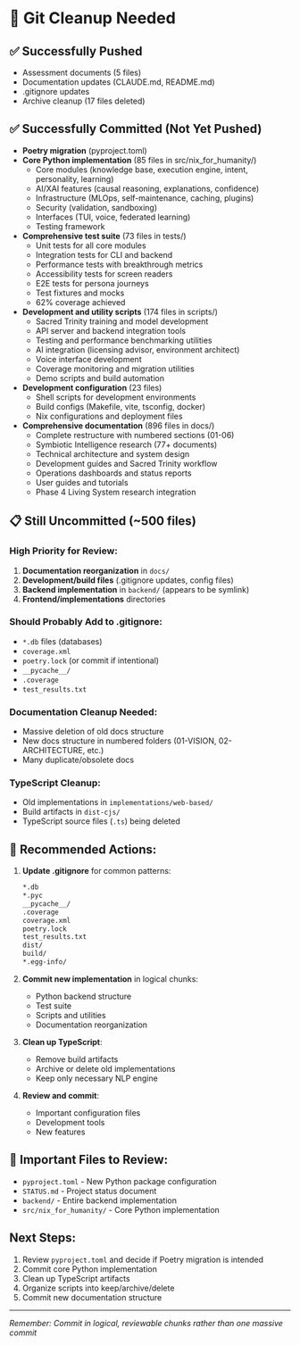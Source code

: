 # 🧹 Git Cleanup Needed

## ✅ Successfully Pushed
- Assessment documents (5 files)
- Documentation updates (CLAUDE.md, README.md)
- .gitignore updates
- Archive cleanup (17 files deleted)

## ✅ Successfully Committed (Not Yet Pushed)
- **Poetry migration** (pyproject.toml)
- **Core Python implementation** (85 files in src/nix_for_humanity/)
  - Core modules (knowledge base, execution engine, intent, personality, learning)
  - AI/XAI features (causal reasoning, explanations, confidence)
  - Infrastructure (MLOps, self-maintenance, caching, plugins)
  - Security (validation, sandboxing)
  - Interfaces (TUI, voice, federated learning)
  - Testing framework
- **Comprehensive test suite** (73 files in tests/)
  - Unit tests for all core modules
  - Integration tests for CLI and backend
  - Performance tests with breakthrough metrics
  - Accessibility tests for screen readers
  - E2E tests for persona journeys
  - Test fixtures and mocks
  - 62% coverage achieved
- **Development and utility scripts** (174 files in scripts/)
  - Sacred Trinity training and model development
  - API server and backend integration tools
  - Testing and performance benchmarking utilities
  - AI integration (licensing advisor, environment architect)
  - Voice interface development
  - Coverage monitoring and migration utilities
  - Demo scripts and build automation
- **Development configuration** (23 files)
  - Shell scripts for development environments
  - Build configs (Makefile, vite, tsconfig, docker)
  - Nix configurations and deployment files
- **Comprehensive documentation** (896 files in docs/)
  - Complete restructure with numbered sections (01-06)
  - Symbiotic Intelligence research (77+ documents)
  - Technical architecture and system design
  - Development guides and Sacred Trinity workflow
  - Operations dashboards and status reports
  - User guides and tutorials
  - Phase 4 Living System research integration

## 📋 Still Uncommitted (~500 files)

### High Priority for Review:
1. **Documentation reorganization** in `docs/`
2. **Development/build files** (.gitignore updates, config files)
3. **Backend implementation** in `backend/` (appears to be symlink)
4. **Frontend/implementations** directories

### Should Probably Add to .gitignore:
- `*.db` files (databases)
- `coverage.xml`
- `poetry.lock` (or commit if intentional)
- `__pycache__/`
- `.coverage`
- `test_results.txt`

### Documentation Cleanup Needed:
- Massive deletion of old docs structure
- New docs structure in numbered folders (01-VISION, 02-ARCHITECTURE, etc.)
- Many duplicate/obsolete docs

### TypeScript Cleanup:
- Old implementations in `implementations/web-based/`
- Build artifacts in `dist-cjs/`
- TypeScript source files (`.ts`) being deleted

## 🎯 Recommended Actions:

1. **Update .gitignore** for common patterns:
   ```bash
   *.db
   *.pyc
   __pycache__/
   .coverage
   coverage.xml
   poetry.lock
   test_results.txt
   dist/
   build/
   *.egg-info/
   ```

2. **Commit new implementation** in logical chunks:
   - Python backend structure
   - Test suite
   - Scripts and utilities
   - Documentation reorganization

3. **Clean up TypeScript**:
   - Remove build artifacts
   - Archive or delete old implementations
   - Keep only necessary NLP engine

4. **Review and commit**:
   - Important configuration files
   - Development tools
   - New features

## 🚨 Important Files to Review:
- `pyproject.toml` - New Python package configuration
- `STATUS.md` - Project status document
- `backend/` - Entire backend implementation
- `src/nix_for_humanity/` - Core Python implementation

## Next Steps:
1. Review `pyproject.toml` and decide if Poetry migration is intended
2. Commit core Python implementation
3. Clean up TypeScript artifacts
4. Organize scripts into keep/archive/delete
5. Commit new documentation structure

---

*Remember: Commit in logical, reviewable chunks rather than one massive commit*